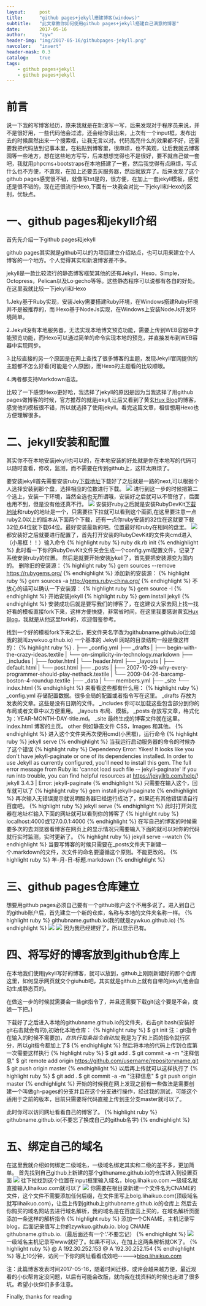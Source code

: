 ```yaml
---
layout:     post
title:      "github pages+jekyll搭建博客(windows)"
subtitle:   "此文章教你如何使用github pages+jekyll搭建自己满意的博客"
date:       2017-05-16
author:     "zyw"
header-img: "img/2017-05-16/githubpages-jekyll.png"
navcolor:   "invert"
header-mask: 0.3
catalog:    true
tags:
    - github pages+jekyll
    - github pages+jekyll
---
```


# 前言

说一下我的写博客经历，原来我就是在新浪写一写，后来发现对于程序员来说，并不是很好用，一些代码他会过滤，还会给你读出来，上次有一个input框，发布出去的时候居然出来一个搜索框，让我无言以对。代码高亮什么的效果都不好，还需要我把代码放到记事本里，在粘贴到博客里，很麻烦，也不美观，让后我就去博客园等一些地方，想在这些地方写写，后来想想觉得也不是很好，要不就自己做一套吧，我就用phpcms+bootstraps在本地搭建了一套，然后我觉得有点麻烦，写点什么也不方便，不直观，在加上还要去买服务器，然后就放弃了。后来发现了这个github pages感觉很不错，就像写txt是的，很方便，在加上一套jekyll模板，感觉还是很不错的，现在还很流行Hexo,下面有一块我会对比一下jekyll和Hexo的区别，优缺点。


# 一、github pages和jekyll介绍

首先先介绍一下github pages和jekyll

github pages其实就是github可以的为项目建立介绍站点，也可以用来建立个人博客的一个地方。个人觉得其实和新浪博客差不多。

jekyll是一款比较流行的静态博客框架其他的还有Jekyll，Hexo，Simple，Octopress，Pelican以及Lo·gecho等等。这些静态程序可以说都有各自的好处。在这里我就比较一下jekyll和Hexo

1.Jeky基于Ruby实现，安装Jeky需要搭建Ruby环境，在Windows搭建Ruby环境并不是被推荐的，而 Hexo基于NodeJs实现，在Windows上安装NodeJs开发环境简单。

2.Jekyll没有本地服务器，无法实现本地博文预览功能，需要上传到WEB容器中才能预览功能，而Hexo可以通过简单的命令实现本地的预览，并直接发布到WEB容器中实现同步。

3.比较直接的另一个原因是在网上查找了很多博客的主题，发现Jekyll官网提供的主题都不怎么好看(可能是个人原因)，而Hexo的主题看的比较顺眼。

4.两者都支持Markdown语法。

比较了一下感觉Hexo更好哈，我选择了jekyll的原因是因为当我选择了用github pages做博客的时候，官方推荐的就是jekyll,让后又看到了黄玄[Hux Blog](https://huangxuan.me)的博客，感觉他的模板很不错，所以就选择了使用jekyll。看完这篇文章，相信想用Hexo也方便理解很多。

# 二、jekyll安装和配置
其实你不在本地安装jekyll也可以的，在本地安装的好处就是你在本地写的代码可以随时查看，修改，监测，而不需要在传到github上，这样太麻烦了。

要安装jekyll首先需要安装ruby[下载地址](http://rubyinstaller.org/downloads/)下载好了之后就是一路的next,可以根据个人选择安装到那个盘，选择相应的位数进行下载。
![](/img/2017-05-16/ruby.png)
进行到这一步的时候把第二个选上，安装一下环境，当然全选也无所谓哦，安装好之后就可以不管他了，后面也用不到，但是没有他还真不行。
![](/img/2017-05-16/rubyinstall.png)
安装好ruby之后就是安装RubyDevKit[下载地址](http://rubyinstaller.org/downloads/)和ruby的地址是一个，只需要往下拉就可以看到这个画面,在这里要注意一点ruby2.0以上的版本从下面两个下载，还有一点你ruby安装的32位在这就要下载32位,64位就下载64位。最好安装最新的吧。位置最好和ruby在相同的盘里。
![](/img/2017-05-16/devkit.png)
都安装好之后就要进行配置了，首先打开安装的RubyDevKit的文件夹cmd进入（小黑框！！）输入命令
{% highlight ruby %}
   ruby dk.rb init
{% endhighlight %}
此时看一下你的RubyDevKit文件夹会生成一个config.yml配置文件，记录了系统安装ruby的位置。
然后是就要开始安装jykell了，首先要把安装源变为国内的。
删除旧的安装源：
{% highlight ruby %}
   gem sources --remove https://rubygems.org/
{% endhighlight %}
添加新的安装源：
{% highlight ruby %}
   gem sources -a http://gems.ruby-china.org/
{% endhighlight %}
不放心的话可以确认一下安装源：
{% highlight ruby %}
   gem source -l
{% endhighlight %}
开始安装jekyll
{% highlight ruby %}
   gem install jekyll
{% endhighlight %}
安装成功后就是要写我们的博客了，在这建议大家去网上找一找好看的模板直接fork下来，这样方便快捷，非常省时间，在这里我要感谢黄玄[Hux Blog](https://huangxuan.me)，我就是从他这里fork的，欢迎借鉴参考。

找到一个好的模板fork下来之后，把文件夹名字改为githubname.github.io(比如我的就叫zywkuo.github.io)
一个基本的 Jekyll 网站的目录结构一般是像这样的：
{% highlight ruby %}
   .
   ├── _config.yml
   ├── _drafts
   |   ├── begin-with-the-crazy-ideas.textile
   |   └── on-simplicity-in-technology.markdown
   ├── _includes
   |   ├── footer.html
   |   └── header.html
   ├── _layouts
   |   ├── default.html
   |   └── post.html
   ├── _posts
   |   ├── 2007-10-29-why-every-programmer-should-play-nethack.textile
   |   └── 2009-04-26-barcamp-boston-4-roundup.textile
   ├── _data
   |   └── members.yml
   ├── _site
   └── index.html
{% endhighlight %}
来看看这些都有什么用：
{% highlight ruby %}
_config.yml	    存储配置数据。很多全局的配置或者指令写在这里。
_drafts         存放为发表的文章。这些是没有日期的文件。
_includes       你可以加载这些包含部分到你的布局或者文章中以方便重用。
_layouts 	    布局、模板。
_posts 	        存放写文章，格式化为：YEAR-MONTH-DAY-title.md。
_site 	        最终生成的博客文件就在这里。
index.html	    博客的主页。
other 	        例如静态文件 CSS，Images 和其他。
{% endhighlight %}
进入这个文件夹再次使用cmd(小黑框)，运行命令
{% highlight ruby %}
jekyll serve
{% endhighlight %}
当我运行启动服务器的命令的时候办了这个错误
{% highlight ruby %}
  Dependency Error: Yikes! It looks like you don't have jekyll-paginate or one of its dependencies installed. In order to use Jekyll as currently configured, you'll need to install this gem. The full error message from Ruby is: 'cannot load such file -- jekyll-paginate' If you run into trouble, you can find helpful resources at https://jekyllrb.com/help/!
jekyll 3.4.3 | Error:  jekyll-paginate
{% endhighlight %}
只需要在输入这个，回车就可以了
{% highlight ruby %}
gem install jekyll-paginate
{% endhighlight %}
再次输入无错误提示就说明服务器已经运行成功了，如果还有其他错误请自行百度吧。
{% highlight ruby %}
jekyll serve
{% endhighlight %}
此时打开浏览器在地址栏输入下面的网址就可以看到你的博客了
{% highlight ruby %}
localhost:4000或127.0.0.1:4000
{% endhighlight %}
在写自己的博客的时候需要多次的去浏览器看博客在网页上的显示情况只需要输入下面的就可以对你的代码就行实时监测，实时更新了。
{% highlight ruby %}
jekyll serve --watch
{% endhighlight %}
当要写博客的时候只需要在_posts文件夹下新建一个.markdown的文件，次文件的命名要遵循这个原则。不能更改的。
{% highlight ruby %}
年-月-日-标题.markdown
{% endhighlight %}
# 三、github pages仓库建立
想要用github pages必须自己要有一个github账户这个不用多说了。进入到自己的github账户后，首先建立一个新的仓库，名称与本地的文件夹名称一样。
{% highlight ruby %}
githubname.guthub.io(我的就是zywkuo.github.io)
{% endhighlight %}
![](/img/2017-05-16/github1.png)
![](/img/2017-05-16/github2.png)
因为我已经建好了，所以显示已有。
# 四、将写好的博客放到github仓库上
在本地我们使用jykyll写好的博客，就可以放到，github上刚刚新建好的那个仓库这里，如何显示网页就交个giuhub吧，其实就是github上就有自带的jekyll,他会自动生成静态页的。

在做这一步的时候就需要会一些git指令了，并且还需要下载git(这个要是不会，度娘一下把。)

下载好了之后进入本地的githubname.github.io的文件夹，右击git bash(安装好git右击就会有的),初始化本地仓库：
{% highlight ruby %}
$ git init
注：git指令在输入的时候不需要加$，在执行每条指令自动加$,我是为了和上面的指令就行区分，所以git指令都加上了$
{% endhighlight %}
然后将本地的代码上传到仓库第一次需要这样执行
{% highlight ruby %}
$ git add .
$ git commit -a -m "注释信息"
$ git remote add origin https://github.com/username/repositoryname.git
$ git push origin master
{% endhighlight %}
以后再上传就可以这样执行了
{% highlight ruby %}
$ git add .
$ git commit -a -m "注释信息"
$ git push origin master
{% endhighlight %}
开始的时候我在网上发现之前有一些做法是需要创建一个叫做gh-pages的分支并且在这个分支进行操作，经过我的测试，可能这个适用于之前的版本，目前只需要将代码直接上传到主分支master就可以了。

此时你可以访问网址看看自己的博客了。
{% highlight ruby %}
githubname.github.io(不要忘了换成自己的github名字)
{% endhighlight %}
# 五、绑定自己的域名
在这里我就介绍如何绑定二级域名，一级域名绑定其实和二级的差不多，更加简单。
首先找到自己github上新建的那个githuname.github.io的仓库进入到设置页面
![](/img/2017-05-16/github3.png)
往下拉找到这个位置在input框里输入域名，blog.lihaikuo.com.一级域名就直接输入lihaikuo.com就可以了
![](/img/2017-05-16/github4.png)
你需要在根目录新建一个文件名为CNAME的文件，这个文件不需要添加任何后缀，在文件里写上bolg.lihaikuo.com(顶级域名就写lihaikuo.com)，让后上传到github上githubname.github.io的仓库上
然后去你购买的域名网站去进行域名解析，我的域名是在百度云上买的，在域名解析页面添加一条这样的解析指令
{% highlight ruby %}
添加一个CNAME，主机记录写blog，后面记录值写上你的zywkuo.github.io.
blog      CNAME    githubname.github.io.（最后面还有一个‘.’不要忘记）
{% endhighlight %}
![](/img/2017-05-16/github5.png)
一级域名主机记录写www就好了。如果不可以，在加上这两条解析就OK了。
{% highlight ruby %}
@          A             192.30.252.153
@          A             192.30.252.154
{% endhighlight %}
等上10分钟，访问一下你的网址看看成效吧----->[blog.lihaikuo.com](http://blog.lihaikuo.com/)

注：此篇博客发表时间2017-05-16，随着时间迁移，或许会越来越方便，最近观看的小伙帮肯定没问题，以后有可能会改版，就向我在找资料的时候也走进了很多坑。希望小伙伴们多多注意。






Finally, thanks for reading

































